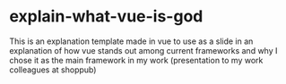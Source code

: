 # explain-what-vue-is-god
This is an explanation template made in vue to use as a slide in an explanation of how vue stands out among current frameworks and why I chose it as the main framework in my work (presentation to my work colleagues at shoppub)
